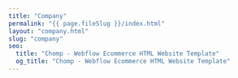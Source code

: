 ```yaml
---
title: "Company"
permalink: "{{ page.fileSlug }}/index.html"
layout: "company.html"
slug: "company"
seo:
  title: "Chomp - Webflow Ecommerce HTML Website Template"
  og_title: "Chomp - Webflow Ecommerce HTML Website Template"
---
```



